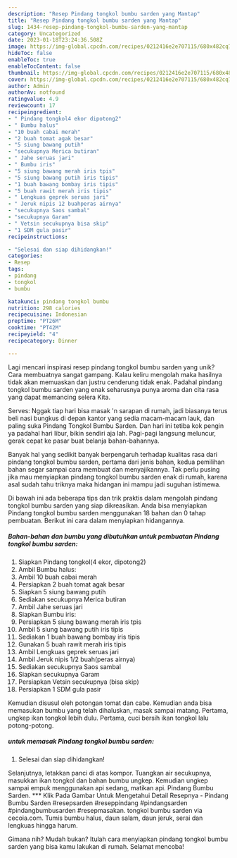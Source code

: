 ```yaml
---
description: "Resep Pindang tongkol bumbu sarden yang Mantap"
title: "Resep Pindang tongkol bumbu sarden yang Mantap"
slug: 1434-resep-pindang-tongkol-bumbu-sarden-yang-mantap
category: Uncategorized
date: 2023-01-18T23:24:36.508Z
image: https://img-global.cpcdn.com/recipes/0212416e2e707115/680x482cq70/pindang-tongkol-bumbu-sarden-foto-resep-utama.jpg
hideToc: false
enableToc: true
enableTocContent: false
thumbnail: https://img-global.cpcdn.com/recipes/0212416e2e707115/680x482cq70/pindang-tongkol-bumbu-sarden-foto-resep-utama.jpg
cover: https://img-global.cpcdn.com/recipes/0212416e2e707115/680x482cq70/pindang-tongkol-bumbu-sarden-foto-resep-utama.jpg
author: Admin
authorAv: notfound
ratingvalue: 4.9
reviewcount: 17
recipeingredient:
- " Pindang tongkol4 ekor dipotong2"
- " Bumbu halus"
- "10 buah cabai merah"
- "2 buah tomat agak besar"
- "5 siung bawang putih"
- "secukupnya Merica butiran"
- " Jahe seruas jari"
- " Bumbu iris"
- "5 siung bawang merah iris tpis"
- "5 siung bawang putih iris tipis"
- "1 buah bawang bombay iris tipis"
- "5 buah rawit merah iris tipis"
- " Lengkuas geprek seruas jari"
- " Jeruk nipis 12 buahperas airnya"
- "secukupnya Saos sambal"
- "secukupnya Garam"
- " Vetsin secukupnya bisa skip"
- "1 SDM gula pasir"
recipeinstructions:

- "Selesai dan siap dihidangkan!"
categories:
- Resep
tags:
- pindang
- tongkol
- bumbu

katakunci: pindang tongkol bumbu 
nutrition: 298 calories
recipecuisine: Indonesian
preptime: "PT26M"
cooktime: "PT42M"
recipeyield: "4"
recipecategory: Dinner

---
```





Lagi mencari inspirasi resep pindang tongkol bumbu sarden yang unik? Cara membuatnya sangat gampang. Kalau keliru mengolah maka hasilnya tidak akan memuaskan dan justru cenderung tidak enak. Padahal pindang tongkol bumbu sarden yang enak seharusnya punya aroma dan cita rasa yang dapat memancing selera Kita.





Serves: Nggak tiap hari bisa masak &#39;n sarapan di rumah, jadi biasanya terus beli nasi bungkus di depan kantor yang sedia macam-macam lauk, dan paling suka Pindang Tongkol Bumbu Sarden. Dan hari ini tetiba kok pengin ya padahal hari libur, bikin sendiri aja lah. Pagi-pagi langsung meluncur, gerak cepat ke pasar buat belanja bahan-bahannya.

Banyak hal yang sedikit banyak berpengaruh terhadap kualitas rasa dari pindang tongkol bumbu sarden, pertama dari jenis bahan, kedua pemilihan bahan segar sampai cara membuat dan menyajikannya. Tak perlu pusing jika mau menyiapkan pindang tongkol bumbu sarden enak di rumah, karena asal sudah tahu triknya maka hidangan ini mampu jadi suguhan istimewa.






Di bawah ini ada beberapa tips dan trik praktis dalam mengolah pindang tongkol bumbu sarden yang siap dikreasikan. Anda bisa menyiapkan Pindang tongkol bumbu sarden menggunakan 18 bahan dan 0 tahap pembuatan. Berikut ini cara dalam menyiapkan hidangannya.

<!--inarticleads1-->

##### Bahan-bahan dan bumbu yang dibutuhkan untuk pembuatan Pindang tongkol bumbu sarden:

1. Siapkan  Pindang tongkol(4 ekor, dipotong2)
1. Ambil  Bumbu halus:
1. Ambil 10 buah cabai merah
1. Persiapkan 2 buah tomat agak besar
1. Siapkan 5 siung bawang putih
1. Sediakan secukupnya Merica butiran
1. Ambil  Jahe seruas jari
1. Siapkan  Bumbu iris:
1. Persiapkan 5 siung bawang merah iris tpis
1. Ambil 5 siung bawang putih iris tipis
1. Sediakan 1 buah bawang bombay iris tipis
1. Gunakan 5 buah rawit merah iris tipis
1. Ambil  Lengkuas geprek seruas jari
1. Ambil  Jeruk nipis 1/2 buah(peras airnya)
1. Sediakan secukupnya Saos sambal
1. Siapkan secukupnya Garam
1. Persiapkan  Vetsin secukupnya (bisa skip)
1. Persiapkan 1 SDM gula pasir


Kemudian disusul oleh potongan tomat dan cabe. Kemudian anda bisa memasukan bumbu yang telah dihaluskan, masak sampai matang. Pertama, ungkep ikan tongkol lebih dulu. Pertama, cuci bersih ikan tongkol lalu potong-potong. 

<!--inarticleads2-->

#####  untuk memasak Pindang tongkol bumbu sarden:


1. Selesai dan siap dihidangkan!

Selanjutnya, letakkan panci di atas kompor. Tuangkan air secukupnya, masukkan ikan tongkol dan bahan bumbu ungkep. Kemudian ungkep sampai empuk menggunakan api sedang, matikan api. Pindang Bumbu Sarden. *** Klik Pada Gambar Untuk Mengetahui Detail Resepnya - Pindang Bumbu Sarden #resepsarden #reseppindang #pindangsarden #pindangbumbusarden #resepmasakan. tongkol bumbu sarden via cecoia.com. Tumis bumbu halus, daun salam, daun jeruk, serai dan lengkuas hingga harum. 

Gimana nih? Mudah bukan? Itulah cara menyiapkan pindang tongkol bumbu sarden yang bisa kamu lakukan di rumah. Selamat mencoba!
